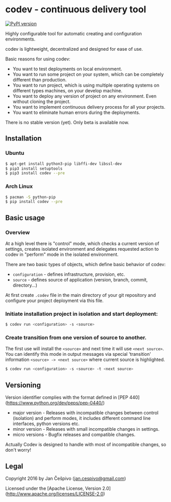 # codev - continuous delivery tool
[![PyPI version](https://badge.fury.io/py/codev.svg)](https://badge.fury.io/py/codev)

Highly configurable tool for automatic creating and configuration environments.

codev is lightweight, decentralized and designed for ease of use.

Basic reasons for using codev:

* You want to test deployments on local environment.
* You want to run some project on your system, which can be completely different than production.
* You want to run project, which is using multiple operating systems on different types machines, on your develop machine.
* You want to deploy any version of project on any environment. Even without cloning the project.
* You want to implement continuous delivery process for all your projects.
* You want to eliminate human errors during the deployments.


There is no stable version (yet). Only beta is available now.

## Installation

### Ubuntu
```bash
$ apt-get install python3-pip libffi-dev libssl-dev
$ pip3 install setuptools
$ pip3 install codev --pre
```

### Arch Linux
```bash
$ pacman -S python-pip
$ pip install codev --pre
```

## Basic usage

### Overview
At a high level there is "control" mode, which checks a current version of settings, creates isolated environment and delegates requested action to codev in "perform" mode in the isolated environment.

There are two basic types of objects, which define basic behavior of codev:

 - `configuration` - defines infrastructure, provision, etc.
 - `source` - defines source of application (version, branch, commit, directory...)

At first create `.codev` file in the main directory of your git repository and configure your project deployment via this file. <!--- TODO link to docs -->

### Initiate installation project in isolation and start deployment:

```bash
$ codev run <configuration> -s <source>
```

### Create transition from one version of source to another.

The first use will install the `<source>` and next time it will use `<next source>`.
You can identify this mode in output messages via special 'transition' information `<source> -> <next source>` where current source is highlighted.

```bash
$ codev run <configuration> -s <source> -t <next source>
```
 
## Versioning

Version identifier complies with the format defined in [PEP 440] (https://www.python.org/dev/peps/pep-0440/)

  - major version - Releases with incompatible changes between control (isolation) and perform modes, it includes different command line interfaces, python versions etc.
  - minor version - Releases with small incompatible changes in settings.
  - micro versions - Bugfix releases and compatible changes.
  

Actually Codev is designed to handle with most of incompatible changes, so don't worry!

## Legal

Copyright 2016 by Jan Češpivo (jan.cespivo@gmail.com)

Licensed under the [Apache License, Version 2.0] (http://www.apache.org/licenses/LICENSE-2.0)
